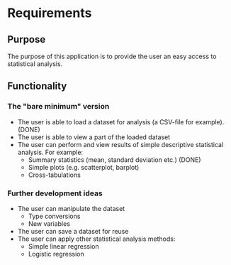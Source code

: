 # Requirements

##  Purpose
 
The purpose of this application is to provide the user an easy access to statistical analysis. 

## Functionality

### The "bare minimum" version
- The user is able to load a dataset for analysis (a CSV-file for example). (DONE)
- The user is able to view a part of the loaded dataset
- The user can perform and view results of simple descriptive statistical analysis. For example:
    - Summary statistics (mean, standard deviation etc.) (DONE)
    - Simple plots (e.g. scatterplot, barplot)
    - Cross-tabulations

### Further development ideas
- The user can manipulate the dataset
    - Type conversions
    - New variables
- The user can save a dataset for reuse
- The user can apply other statistical analysis methods:
    - Simple linear regression
    - Logistic regression
